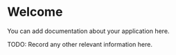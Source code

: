 ﻿# Welcome

You can add documentation about your application here.

TODO:  Record any other relevant information here.